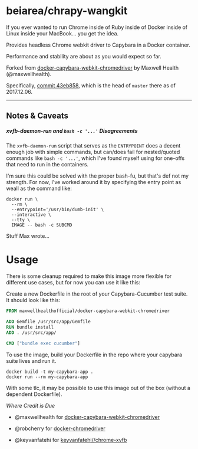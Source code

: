 beiarea/chrapy-wangkit
==============================================================================

If you ever wanted to run Chrome inside of Ruby inside of Docker inside of Linux inside your MacBook... you get the idea.

Provides headless Chrome webkit driver to Capybara in a Docker container.

Performance and stability are about as you would expect so far.

Forked from [docker-capybara-webkit-chromedriver][upstream] by Maxwell Health (@maxwellhealth).

Specifically, [commit 43eb858][], which is the head of `master` there as of 2017.12.06.

[upstream]: https://github.com/maxwellhealth/docker-capybara-webkit-chromedriver

[commit 43eb858]: https://github.com/maxwellhealth/docker-capybara-webkit-chromedriver/tree/43eb858aa0af8a40d7aedfac3e9e0db6d1efb907


-----------------------------------------------------------------------------
Notes & Caveats
-----------------------------------------------------------------------------

##### xvfb-daemon-run and `bash -c '...'` Disagreements

The `xvfb-daemon-run` script that serves as the `ENTRYPOINT` does a decent enough job with simple commands, but can/does fail for nested/quoted commands like `bash -c '...'`, which I've found myself using for one-offs that need to run in the containers.

I'm sure this could be solved with the proper bash-fu, but that's def not my strength. For now, I've worked around it by specifying the entry point as weall as the command like:

    docker run \
      --rm \
      --entrypoint='/usr/bin/dumb-init' \
      --interactive \
      --tty \
      IMAGE -- bash -c SUBCMD


Stuff Max wrote...

# Usage

There is some cleanup required to make this image more flexible for
different use cases, but for now you can use it like this:

Create a new Dockerfile in the root of your Capybara-Cucumber test
suite. It should look like this:

```Dockerfile
FROM maxwellhealthofficial/docker-capybara-webkit-chromedriver

ADD Gemfile /usr/src/app/Gemfile
RUN bundle install
ADD . /usr/src/app/

CMD ["bundle exec cucumber"]
```

To use the image, build your Dockerfile in the repo where your capybara
suite lives and run it.

```console
docker build -t my-capybara-app .
docker run --rm my-capybara-app
```

With some tlc, it may be possible to use this image out of the box
(without a dependent Dockerfile).

*Where Credit is Due*

-   @maxwellhealth for [docker-capybara-webkit-chromedriver](https://github.com/RobCherry/docker-chromedriver)
    
-   @robcherry for [docker-chromedriver](https://github.com/RobCherry/docker-chromedriver)
    
-   @keyvanfatehi for [keyvanfatehi//chrome-xvfb](https://github.com/kfatehi/docker-chrome-xvfb)
